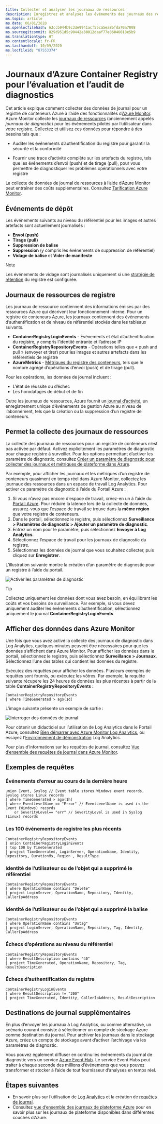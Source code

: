 ```yaml
---
title: Collecter et analyser les journaux de ressources
description: Enregistrez et analysez les événements des journaux des ressources pour Azure Container Registry tels que l’authentification, l’envoi (push) d’images et le tirage (pull) d’images.
ms.topic: article
ms.date: 06/01/2020
ms.openlocfilehash: 63ccb944b9c3de9941acf55ca5ea85fda70a7008
ms.sourcegitcommit: 829d951d5c90442a38012daaf77e86046018e5b9
ms.translationtype: HT
ms.contentlocale: fr-FR
ms.lasthandoff: 10/09/2020
ms.locfileid: "87553374"
---
```

# <a name="azure-container-registry-logs-for-diagnostic-evaluation-and-auditing"></a>Journaux d’Azure Container Registry pour l’évaluation et l’audit de diagnostics

Cet article explique comment collecter des données de journal pour un registre de conteneurs Azure à l’aide des fonctionnalités d’[Azure Monitor](../azure-monitor/overview.md). Azure Monitor collecte les [journaux de ressources](../azure-monitor/platform/platform-logs-overview.md) (anciennement appelés *journaux de diagnostic*) pour les événements pilotés par l’utilisateur dans votre registre. Collectez et utilisez ces données pour répondre à des besoins tels que :

* Auditer les événements d’authentification du registre pour garantir la sécurité et la conformité 

* Fournir une trace d’activité complète sur les artefacts du registre, tels que les événements d’envoi (push) et de tirage (pull), pour vous permettre de diagnostiquer les problèmes opérationnels avec votre registre 

La collecte de données de journal de ressources à l’aide d’Azure Monitor peut entraîner des coûts supplémentaires. Consultez [Tarification Azure Monitor](https://azure.microsoft.com/pricing/details/monitor/). 

## <a name="repository-events"></a>Événements de dépôt

Les événements suivants au niveau du référentiel pour les images et autres artefacts sont actuellement journalisés :

* **Envoi (push)**
* **Tirage (pull)**
* **Suppression de balise**
* **Suppression** (y compris les événements de suppression de référentiel)
* **Vidage de balise** et **Vider de manifeste**

> [!NOTE]
> Les événements de vidage sont journalisés uniquement si une [stratégie de rétention](container-registry-retention-policy.md) du registre est configurée.

## <a name="registry-resource-logs"></a>Journaux de ressources de registre

Les journaux de ressource contiennent des informations émises par des ressources Azure qui décrivent leur fonctionnement interne. Pour un registre de conteneurs Azure, les journaux contiennent des événements d’authentification et de niveau de référentiel stockés dans les tableaux suivants. 

* **ContainerRegistryLoginEvents** - Événements et état d’authentification du registre, y compris l’identité entrante et l’adresse IP
* **ContainerRegistryRepositoryEvents** - Opérations telles que « push and pull » (envoyer et tirer) pour les images et autres artefacts dans les référentiels de registre
* **AzureMetrics** - [Métriques du registre des conteneurs](../azure-monitor/platform/metrics-supported.md#microsoftcontainerregistryregistries), tels que le nombre agrégé d’opérations d’envoi (push) et de tirage (pull).

Pour les opérations, les données de journal incluent :
  * L’état de réussite ou d’échec
  * Les horodatages de début et de fin

Outre les journaux de ressources, Azure fournit un [journal d’activité](../azure-monitor/platform/platform-logs-overview.md), un enregistrement unique d’événements de gestion Azure au niveau de l’abonnement, tels que la création ou la suppression d’un registre de conteneurs.

## <a name="enable-collection-of-resource-logs"></a>Permet la collecte des journaux de ressources

La collecte des journaux de ressources pour un registre de conteneurs n’est pas activée par défaut. Activez explicitement les paramètres de diagnostic pour chaque registre à surveiller. Pour les options permettant d’activer les paramètre de diagnostic, consultez [Créer un paramètre de diagnostic pour collecter des journaux et métriques de plateforme dans Azure](../azure-monitor/platform/diagnostic-settings.md).

Par exemple, pour afficher les journaux et les métriques d’un registre de conteneurs quasiment en temps réel dans Azure Monitor, collectez les journaux des ressources dans un espace de travail Log Analytics. Pour activer ce paramètre de diagnostic à l’aide du Portail Azure :

1. Si vous n’avez pas encore d’espace de travail, créez-en un à l’aide du [Portail Azure](../azure-monitor/learn/quick-create-workspace.md). Pour réduire la latence lors de la collecte de données, assurez-vous que l’espace de travail se trouve dans la **même région** que votre registre de conteneurs.
1. Dans le portail, sélectionnez le registre, puis sélectionnez **Surveillance > Paramètres de diagnostic > Ajouter un paramètre de diagnostic**.
1. Entrez un nom pour le paramètre, puis sélectionnez **Envoyer à Log Analytics**.
1. Sélectionnez l’espace de travail pour les journaux de diagnostic du registre.
1. Sélectionnez les données de journal que vous souhaitez collecter, puis cliquez sur **Enregistrer**.

L’illustration suivante montre la création d’un paramètre de diagnostic pour un registre à l’aide du portail.

![Activer les paramètres de diagnostic](media/container-registry-diagnostics-audit-logs/diagnostic-settings.png)

> [!TIP]
> Collectez uniquement les données dont vous avez besoin, en équilibrant les coûts et vos besoins de surveillance. Par exemple, si vous devez uniquement auditer les événements d’authentification, sélectionnez uniquement le journal **ContainerRegistryLoginEvents**. 

## <a name="view-data-in-azure-monitor"></a>Afficher des données dans Azure Monitor

Une fois que vous avez activé la collecte des journaux de diagnostic dans Log Analytics, quelques minutes peuvent être nécessaires pour que les données s’affichent dans Azure Monitor. Pour afficher les données dans le portail, sélectionnez le registre, puis sélectionnez **Surveillance > Journaux**. Sélectionnez l’une des tables qui contient les données du registre. 

Exécutez des requêtes pour afficher les données. Plusieurs exemples de requêtes sont fournis, ou exécutez les vôtres. Par exemple, la requête suivante récupère les 24 heures de données les plus récentes à partir de la table **ContainerRegistryRepositoryEvents** :

```Kusto
ContainerRegistryRepositoryEvents
| where TimeGenerated > ago(1d) 
```

L’image suivante présente un exemple de sortie :

![Interroger des données de journal](media/container-registry-diagnostics-audit-logs/azure-monitor-query.png)

Pour obtenir un didacticiel sur l’utilisation de Log Analytics dans le Portail Azure, consultez [Bien démarrer avec Azure Monitor Log Analytics](../azure-monitor/log-query/get-started-portal.md), ou essayez l’[Environnement de démonstration](https://portal.loganalytics.io/demo) Log Analytics. 

Pour plus d’informations sur les requêtes de journal, consultez [Vue d’ensemble des requêtes de journal dans Azure Monitor](../azure-monitor/log-query/log-query-overview.md).

## <a name="query-examples"></a>Exemples de requêtes

### <a name="error-events-from-the-last-hour"></a>Événements d’erreur au cours de la dernière heure

```Kusto
union Event, Syslog // Event table stores Windows event records, Syslog stores Linux records
| where TimeGenerated > ago(1h)
| where EventLevelName == "Error" // EventLevelName is used in the Event (Windows) records
    or SeverityLevel== "err" // SeverityLevel is used in Syslog (Linux) records
```

### <a name="100-most-recent-registry-events"></a>Les 100 événements de registre les plus récents

```Kusto
ContainerRegistryRepositoryEvents
| union ContainerRegistryLoginEvents
| top 100 by TimeGenerated
| project TimeGenerated, LoginServer, OperationName, Identity, Repository, DurationMs, Region , ResultType
```

### <a name="identity-of-user-or-object-that-deleted-repository"></a>Identité de l’utilisateur ou de l’objet qui a supprimé le référentiel

```Kusto
ContainerRegistryRepositoryEvents
| where OperationName contains "Delete"
| project LoginServer, OperationName, Repository, Identity, CallerIpAddress
```

### <a name="identity-of-user-or-object-that-deleted-tag"></a>Identité de l’utilisateur ou de l’objet qui a supprimé la balise

```Kusto
ContainerRegistryRepositoryEvents
| where OperationName contains "Untag"
| project LoginServer, OperationName, Repository, Tag, Identity, CallerIpAddress
```

### <a name="repository-level-operation-failures"></a>Échecs d’opérations au niveau du référentiel

```kusto
ContainerRegistryRepositoryEvents 
| where ResultDescription contains "40"
| project TimeGenerated, OperationName, Repository, Tag, ResultDescription
```

### <a name="registry-authentication-failures"></a>Échecs d’authentification du registre

```kusto
ContainerRegistryLoginEvents 
| where ResultDescription != "200"
| project TimeGenerated, Identity, CallerIpAddress, ResultDescription
```


## <a name="additional-log-destinations"></a>Destinations de journal supplémentaires

En plus d’envoyer les journaux à Log Analytics, ou comme alternative, un scénario courant consiste à sélectionner un compte de stockage Azure comme destination du journal. Pour archiver les journaux dans le stockage Azure, créez un compte de stockage avant d’activer l’archivage via les paramètres de diagnostic.

Vous pouvez également diffuser en continu les événements du journal de diagnostic vers un service [Azure Event Hub](../event-hubs/event-hubs-about.md). Le service Event Hubs peut traiter à chaque seconde des millions d’événements que vous pouvez transformer et stocker à l’aide de tout fournisseur d’analyses en temps réel. 

## <a name="next-steps"></a>Étapes suivantes

* En savoir plus sur l’utilisation de [Log Analytics](../azure-monitor/log-query/get-started-portal.md) et la création de [requêtes de journal](../azure-monitor/log-query/get-started-queries.md).
* Consultez [vue d’ensemble des journaux de plateforme Azure](../azure-monitor/platform/platform-logs-overview.md) pour en savoir plus sur les journaux de plateforme disponibles dans différentes couches d’Azure.
